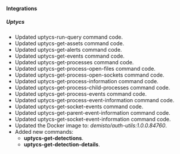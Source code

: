 
#### Integrations
##### Uptycs
- Updated uptycs-run-query command code.
- Updated uptycs-get-assets command code.
- Updated uptycs-get-alerts command code.
- Updated uptycs-get-events command code.
- Updated uptycs-get-processes command code.
- Updated uptycs-get-process-open-files command code.
- Updated uptycs-get-process-open-sockets command code.
- Updated uptycs-get-process-information command code.
- Updated uptycs-get-process-child-processes command code.
- Updated uptycs-get-process-events command code.
- Updated uptycs-get-process-event-information command code.
- Updated uptycs-get-socket-events command code.
- Updated uptycs-get-parent-event-information command code.
- Updated uptycs-get-socket-event-information command code.
- Updated the Docker image to: *demisto/auth-utils:1.0.0.84760*.
- Added new commands:
    - **uptycs-get-detections**.
    - **uptycs-get-detection-details**.

